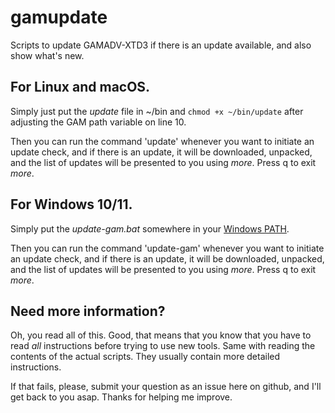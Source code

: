 # gamupdate
Scripts to update GAMADV-XTD3 if there is an update available, and also show what's new.

## For Linux and macOS.
Simply just put the _update_ file in ~/bin and `chmod +x ~/bin/update` after adjusting the GAM path variable on line 10.

Then you can run the command 'update' whenever you want to initiate an update check, and if there is an update, it will be downloaded, unpacked, and the list of updates will be presented to you using _more_. Press q to exit _more_.

## For Windows 10/11.
Simply put the _update-gam.bat_ somewhere in your [Windows PATH](https://www.computerhope.com/issues/ch000549.htm).

Then you can run the command 'update-gam' whenever you want to initiate an update check, and if there is an update, it will be downloaded, unpacked, and the list of updates will be presented to you using _more_. Press q to exit _more_.

## Need more information?
Oh, you read all of this. Good, that means that you know that you have to read _all_ instructions before trying to use new tools. Same with reading the contents of the actual scripts. They usually contain more detailed instructions.

If that fails, please, submit your question as an issue here on github, and I'll get back to you asap. Thanks for helping me improve.
